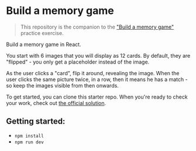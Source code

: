 # Build a memory game

> This repository is the companion to the ["Build a memory game"](https://reactpractice.dev/exercise/build-a-memory-game/?utm_source=github&utm_medium=social&utm_campaign=memory-game) practice exercise.

Build a memory game in React.

You start with 6 images that you will display as 12 cards. By default, they are "flipped" - you only get a placeholder instead of the image.

As the user clicks a "card", flip it around, revealing the image.
When the user clicks the same picture twice, in a row, then it means he has a match - so keep the images visible from then onwards.

To get started, you can clone this starter repo.
When you're ready to check your work, check out [the official solution](https://reactpractice.dev/solution/how-to-build-a-memory-game/?utm_source=github&utm_medium=social&utm_campaign=memory-game).

## Getting started:

- `npm install`
- `npm run dev`
